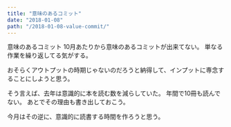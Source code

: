 ```yaml
---
title: "意味のあるコミット"
date: "2018-01-08"
path: "/2018-01-08-value-commit/"
---
```


意味のあるコミット
10月あたりから意味のあるコミットが出来てない。
単なる作業を繰り返してる気がする。

おそらくアウトプットの時期じゃないのだろうと納得して、インプットに専念することにしようと思う。

そう言えば、去年は意識的に本を読む数を減らしていた。
年間で10冊も読んでない。
あとでその理由も書き出しておこう。

今月はその逆に、意識的に読書する時間を作ろうと思う。
